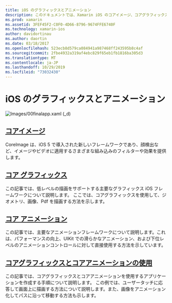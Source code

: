```yaml
---
title: iOS のグラフィックスとアニメーション
description: このドキュメントでは、Xamarin iOS のコアイメージ、コアグラフィックス、およびコアアニメーションフレームワークの使用方法について説明するさまざまなガイドにリンクしています。
ms.prod: xamarin
ms.assetid: 3FEF45F2-C0F0-4D66-8796-9674FFE6740F
ms.technology: xamarin-ios
author: davidortinau
ms.author: daortin
ms.date: 03/18/2017
ms.openlocfilehash: 523ecb8d579ca084941a987468ff243595b8c4af
ms.sourcegitcommit: 2fbe4932a319af4ebc829f65eb1fb1816ba305d3
ms.translationtype: MT
ms.contentlocale: ja-JP
ms.lasthandoff: 10/29/2019
ms.locfileid: "73032430"
---
```

# <a name="graphics-and-animation-in-ios"></a>iOS のグラフィックスとアニメーション

![Images/00finalapp.xaml (_d)](images/00-final-app.png "アプリの実行例")

## <a name="core-imageiosplatformgraphics-animation-iosintroduction-to-coreimagemd"></a>[コアイメージ](~/ios/platform/graphics-animation-ios/introduction-to-coreimage.md)

CoreImage は、iOS 5 で導入された新しいフレームワークであり、顔検出など、イメージやビデオに適用するさまざまな組み込みのフィルターや効果を提供します。

## <a name="core-graphicsiosplatformgraphics-animation-ioscore-graphicsmd"></a>[コア グラフィックス](~/ios/platform/graphics-animation-ios/core-graphics.md)

この記事では、低レベルの描画をサポートする主要なグラフィックス iOS フレームワークについて説明します。 ここでは、コアグラフィックスを使用して、ジオメトリ、画像、Pdf を描画する方法を示します。

## <a name="core-animationiosplatformgraphics-animation-ioscore-animationmd"></a>[コア アニメーション](~/ios/platform/graphics-animation-ios/core-animation.md)

この記事では、主要なアニメーションフレームワークについて説明します。これは、パフォーマンスの向上、UIKit での滑らかなアニメーション、および下位レベルのアニメーションコントロールに対して直接使用する方法を示しています。

## <a name="using-core-graphics-and-core-animationiosplatformgraphics-animation-iosgraphics-animation-walkthroughmd"></a>[コアグラフィックスとコアアニメーションの使用](~/ios/platform/graphics-animation-ios/graphics-animation-walkthrough.md)

この記事では、コアグラフィックスとコアアニメーションを使用するアプリケーションを作成する手順について説明します。 この例では、ユーザータッチに応答して画面上に描画する方法について説明します。また、画像をアニメーション化してパスに沿って移動する方法も示します。
